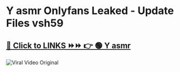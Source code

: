 
 # Y asmr Onlyfans Leaked - Update Files vsh59

## <h2><a href="https://clipsfans.com/Y_asmr&ref=git">🔗 Click to LINKS ⏩⏩ 👉 🟢 Y asmr </a></h2>

<a href="https://clipsfans.com/Y_asmr&ref=git" rel="nofollow" data-target="animated-image.originalLink"><img src="https://i.ibb.co.com/xMMVF88/686577567.gif" alt="Viral Video Original" style="max-width: 100%; display: inline-block;" data-target="animated-image.originalImage"></a>

